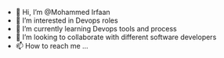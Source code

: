 - 👋 Hi, I’m @Mohammed Irfaan
- 👀 I’m interested in Devops roles
- 🌱 I’m currently learning Devops tools and process
- 💞️ I’m looking to collaborate with different software developers
- 📫 How to reach me ...

<!---
Mohammedirfaan1/Mohammedirfaan1 is a ✨ special ✨ repository because its `README.md` (this file) appears on your GitHub profile.
You can click the Preview link to take a look at your changes.
--->
